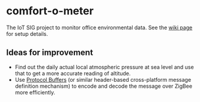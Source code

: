 comfort-o-meter
===============

The IoT SIG project to monitor office environmental data. See the [wiki page](https://github.com/DiUS/comfort-o-meter/wiki) for setup details.

Ideas for improvement
---------------------
* Find out the daily actual local atmospheric pressure at sea level and use that to get a more accurate reading of altitude.
* Use [Protocol Buffers](http://code.google.com/p/protobuf/) (or similar header-based cross-platform message definition mechanism) to encode and decode the message over ZigBee more efficiently.
